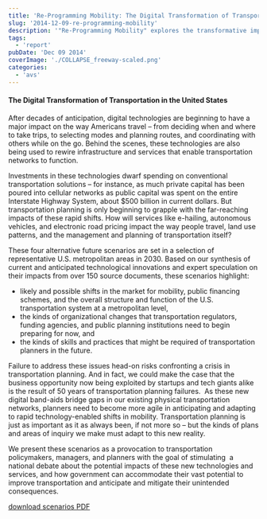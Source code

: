 ```yaml
---
title: 'Re-Programming Mobility: The Digital Transformation of Transportation in the United States'
slug: '2014-12-09-re-programming-mobility'
description: '"Re-Programming Mobility" explores the transformative impact of digital technologies on U.S. transportation. From e-hailing and autonomous vehicles to electronic road pricing, these innovations are reshaping travel decisions, infrastructure, and urban planning. With private investments in tech rivaling historic public spending on highways, the article delves into how these changes influence travel behavior, land use, and transport networks, urging a reevaluation of traditional transportation planning approaches.'
tags:
  - 'report'
pubDate: 'Dec 09 2014'
coverImage: './COLLAPSE_freeway-scaled.png'
categories:
  - 'avs'
---
```



#### The Digital Transformation of Transportation in the United States

After decades of anticipation, digital technologies are beginning to have a major impact on the way Americans travel – from deciding when and where to take trips, to selecting modes and planning routes, and coordinating with others while on the go. Behind the scenes, these technologies are also being used to rewire infrastructure and services that enable transportation networks to function.

Investments in these technologies dwarf spending on conventional transportation solutions – for instance, as much private capital has been poured into cellular networks as public capital was spent on the entire Interstate Highway System, about $500 billion in current dollars. But transportation planning is only beginning to grapple with the far-reaching impacts of these rapid shifts. How will services like e-hailing, autonomous vehicles, and electronic road pricing impact the way people travel, land use patterns, and the management and planning of transportation itself?

These four alternative future scenarios are set in a selection of representative U.S. metropolitan areas in 2030. Based on our synthesis of current and anticipated technological innovations and expert speculation on their impacts from over 150 source documents, these scenarios highlight:

- likely and possible shifts in the market for mobility, public financing schemes, and the overall structure and function of the U.S. transportation system at a metropolitan level,
- the kinds of organizational changes that transportation regulators, funding agencies, and public planning institutions need to begin preparing for now, and
- the kinds of skills and practices that might be required of transportation planners in the future.

Failure to address these issues head-on risks confronting a crisis in transportation planning. And in fact, we could make the case that the business opportunity now being exploited by startups and tech giants alike is the result of 50 years of transportation planning failures.  As these new digital band-aids bridge gaps in our existing physical transportation networks, planners need to become more agile in anticipating and adapting to rapid technology-enabled shifts in mobility. Transportation planning is just as important as it as always been, if not more so – but the kinds of plans and areas of inquiry we make must adapt to this new reality.

We present these scenarios as a provocation to transportation policymakers, managers, and planners with the goal of stimulating  a national debate about the potential impacts of these new technologies and services, and how government can accommodate their vast potential to improve transportation and anticipate and mitigate their unintended consequences.

[download scenarios PDF](/pdf/ReprogrammingMobility2014-Reports-All.zip)
